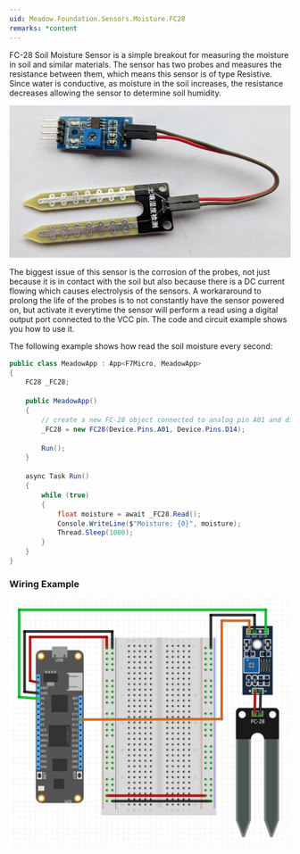 ```yaml
---
uid: Meadow.Foundation.Sensors.Moisture.FC28
remarks: *content
---
```


FC-28 Soil Moisture Sensor is a simple breakout for measuring the moisture in soil and similar materials. The sensor has two probes and measures the resistance between them, which means this sensor is of type Resistive. Since water is conductive, as moisture in the soil increases, the resistance decreases allowing the sensor to determine soil humidity. 

![](../../API_Assets/Meadow.Foundation.Sensors.Moisture.FC28/img_FC28.jpg)

The biggest issue of this sensor is the corrosion of the probes, not just because it is in contact with the soil but also because there is a DC current flowing which causes electrolysis of the sensors. A workararound to prolong the life of the probes is to not constantly have the sensor powered on, but activate it everytime the sensor will perform a read using a digital output port connected to the VCC pin. The code and circuit example shows you how to use it.

The following example shows how read the soil moisture every second:

```csharp
public class MeadowApp : App<F7Micro, MeadowApp>
{
    FC28 _FC28;

    public MeadowApp()
    {
        // create a new FC-28 object connected to analog pin A01 and digital pin 14
        _FC28 = new FC28(Device.Pins.A01, Device.Pins.D14);

        Run();
    }

    async Task Run()
    {
        while (true)
        {
            float moisture = await _FC28.Read();
            Console.WriteLine($"Moisture: {0}", moisture);
            Thread.Sleep(1000);
        }
    }
}
```

### Wiring Example

![](../../API_Assets/Meadow.Foundation.Sensors.Moisture.FC28/FC28.svg)